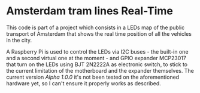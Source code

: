 # Amsterdam tram lines Real-Time
This code is part of a project which consists in a LEDs map of the public transport of Amsterdam that shows the real time position of all the vehicles in the city.

A Raspberry Pi is used to control the LEDs via I2C buses - the built-in one and a second virtual one at the moment - and GPIO expander MCP23017 that turn on the LEDs using BJT 2N2222A as electronic switch, to stick to the current limitation of the motherboard and the expander themselves.
The current version _Alpha 1.0.0_ it's not been tested on the aforementioned hardware yet, so I can't ensure it properly works as described.
